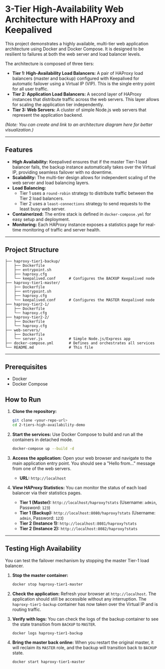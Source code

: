 # 3-Tier High-Availability Web Architecture with HAProxy and Keepalived

This project demonstrates a highly available, multi-tier web application architecture using Docker and Docker Compose. It is designed to be resilient to failures at both the web server and load balancer levels.

The architecture is composed of three tiers:
*   **Tier 1: High-Availability Load Balancers:** A pair of HAProxy load balancers (master and backup) configured with Keepalived for automatic failover using a Virtual IP (VIP). This is the single entry point for all user traffic.
*   **Tier 2: Application Load Balancers:** A second layer of HAProxy instances that distribute traffic across the web servers. This layer allows for scaling the application tier independently.
*   **Tier 3: Web Servers:** A cluster of simple Node.js web servers that represent the application backend.

 
*(Note: You can create and link to an architecture diagram here for better visualization.)*

---

## Features

*   **High Availability:** Keepalived ensures that if the master Tier-1 load balancer fails, the backup instance automatically takes over the Virtual IP, providing seamless failover with no downtime.
*   **Scalability:** The multi-tier design allows for independent scaling of the web server and load balancing layers.
*   **Load Balancing:**
    *   Tier 1 uses a `round-robin` strategy to distribute traffic between the Tier 2 load balancers.
    *   Tier 2 uses a `least-connections` strategy to send requests to the least busy web server.
*   **Containerized:** The entire stack is defined in `docker-compose.yml` for easy setup and deployment.
*   **Monitoring:** Each HAProxy instance exposes a statistics page for real-time monitoring of traffic and server health.

---

## Project Structure

```
├── haproxy-tier1-backup/
│   ├── Dockerfile
│   ├── entrypoint.sh
│   ├── haproxy.cfg
│   └── keepalived.conf      # Configures the BACKUP Keepalived node
├── haproxy-tier1-master/
│   ├── Dockerfile
│   ├── entrypoint.sh
│   ├── haproxy.cfg
│   └── keepalived.conf      # Configures the MASTER Keepalived node
├── haproxy-tier2-1/
│   ├── Dockerfile
│   └── haproxy.cfg
├── haproxy-tier2-2/
│   ├── Dockerfile
│   └── haproxy.cfg
├── web-servers/
│   ├── Dockerfile
│   └── server.js            # Simple Node.js/Express app
├── docker-compose.yml       # Defines and orchestrates all services
└── README.md                # This file
```

---

## Prerequisites

*   Docker
*   Docker Compose

## How to Run

1.  **Clone the repository:**
    ```sh
    git clone <your-repo-url>
    cd 2-tiers-high-availability-demo
    ```

2.  **Start the services:**
    Use Docker Compose to build and run all the containers in detached mode.
    ```sh
    docker-compose up --build -d
    ```

3.  **Access the application:**
    Open your web browser and navigate to the main application entry point. You should see a "Hello from..." message from one of the web servers.
    *   **URL:** `http://localhost`

4.  **View HAProxy Statistics:**
    You can monitor the status of each load balancer via their statistics pages.
    *   **Tier 1 (Master):** `http://localhost/haproxy?stats` (Username: `admin`, Password: `123`)
    *   **Tier 1 (Backup):** `http://localhost:8080/haproxy?stats` (Username: `admin`, Password: `123`)
    *   **Tier 2 (Instance 1):** `http://localhost:8081/haproxy?stats`
    *   **Tier 2 (Instance 2):** `http://localhost:8082/haproxy?stats`

---

## Testing High Availability

You can test the failover mechanism by stopping the master Tier-1 load balancer.

1.  **Stop the master container:**
    ```sh
    docker stop haproxy-tier1-master
    ```

2.  **Check the application:**
    Refresh your browser at `http://localhost`. The application should still be accessible without any interruption. The `haproxy-tier1-backup` container has now taken over the Virtual IP and is routing traffic.

3.  **Verify with logs:**
    You can check the logs of the backup container to see the state transition from `BACKUP` to `MASTER`.
    ```sh
    docker logs haproxy-tier1-backup
    ```

4.  **Bring the master back online:**
    When you restart the original master, it will reclaim its `MASTER` role, and the backup will transition back to `BACKUP` state.
    ```sh
    docker start haproxy-tier1-master
    ```